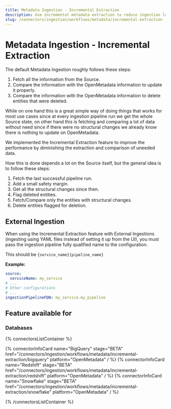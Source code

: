 ```yaml
---
title: Metadata Ingestion - Incremental Extraction
description: Use incremental metadata extraction to reduce ingestion load and process only new or updated records across workflows.
slug: /connectors/ingestion/workflows/metadata/incremental-extraction
---
```


# Metadata Ingestion - Incremental Extraction

The default Metadata Ingestion roughly follows these steps:

1. Fetch all the information from the Source.
2. Compare the information with the OpenMetadata information to update it properly.
3. Compare the information with the OpenMetadata information to delete entities that were deleted.

While on one hand this is a great simple way of doing things that works for most use cases since at every ingestion pipeline run we get the whole Source state, on other hand this is fetching and comparing a lot of data without need since if there were no structural changes we already know there is nothing to update on OpenMetadata.

We implemented the Incremental Extraction feature to improve the performance by diminishing the extraction and comparison of uneeded data.

How this is done depends a lot on the Source itself, but the general idea is to follow these steps:

1. Fetch the last successful pipeline run.
2. Add a small safety margin.
3. Get all the structural changes since then.
4. Flag deleted entities.
5. Fetch/Compare only the entities with structural changes.
6. Delete entities flagged for deletion.

## External Ingestion

When using the Incremental Extraction feature with External Ingestions (ingesting using YAML files instead of setting it up from the UI), you must pass the ingestion pipeline fully qualified name to the configuration.

This should be `{service_name}{pipeline_name}`

**Example:**

```yaml
source:
  serviceName: my_service
# ...
# Other configurations
# ...
ingestionPipelineFQN: my_service.my_pipeline
```


## Feature available for

### Databases

{% connectorsListContainer %}

{% connectorInfoCard name="BigQuery" stage="BETA" href="/connectors/ingestion/workflows/metadata/incremental-extraction/bigquery" platform="OpenMetadata" / %}
{% connectorInfoCard name="Redshift" stage="BETA" href="/connectors/ingestion/workflows/metadata/incremental-extraction/redshift" platform="OpenMetadata" / %}
{% connectorInfoCard name="Snowflake" stage="BETA" href="/connectors/ingestion/workflows/metadata/incremental-extraction/snowflake" platform="OpenMetadata" / %}

{% /connectorsListContainer %}
